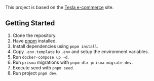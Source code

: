 This project is based on the [Tesla e-commerce](https://shop.tesla.com/category/apparel) site.

## Getting Started
1. Clone the repository.    
2. Have [pnpm](https://pnpm.io/installation) installed.   
3. Install dependencies using `pnpm install`.   
4. Copy `.env.template` to `.env` and setup the environment variables.   
5. Run `docker-compose up -d`.   
6. Run `prisma` migrations with `pnpm dlx prisma migrate dev`.    
7. Execute seed with `pnpm seed`.   
8. Run project `pnpm dev`.   
